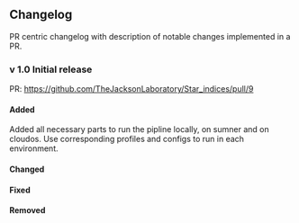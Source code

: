 ## Changelog

PR centric changelog with description of notable changes implemented in a PR.

### v 1.0 Initial release

PR: https://github.com/TheJacksonLaboratory/Star_indices/pull/9


#### Added

Added all necessary parts to run the pipline locally, on sumner and on cloudos. Use corresponding profiles and configs to run in each environment.


#### Changed

<!-- 
Example:
- Updated template ci.yml test
-->

#### Fixed

<!-- 
Example:
- Fixed bug xxx
-->

#### Removed

<!-- 
Example:
- Removed containers/ folder
-->
